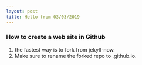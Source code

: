 ```yaml
---
layout: post
title: Hello from 03/03/2019
---
```


### How to create a web site in Github

1. the fastest way is to fork from jekyll-now.
2. Make sure to rename the forked repo to <youraccount>.github.io.
